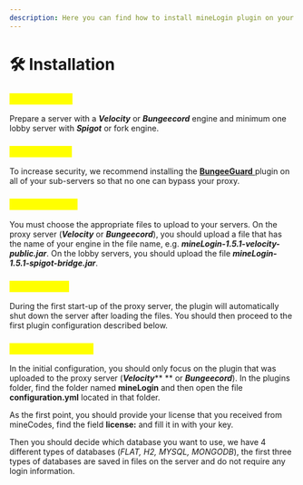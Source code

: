 ```yaml
---
description: Here you can find how to install mineLogin plugin on your server.
---
```


# 🛠 Installation

### <mark style="color:yellow;">Requirements</mark>

Prepare a server with a _**Velocity**_ or _**Bungeecord**_ engine and minimum one lobby server with _**Spigot**_ or fork engine.

### <mark style="color:yellow;">BungeeGuard</mark>

To increase security, we recommend installing the [**BungeeGuard** ](https://www.spigotmc.org/resources/bungeeguard.79601/)plugin on all of your sub-servers so that no one can bypass your proxy.

### <mark style="color:yellow;">Uploading files</mark>

You must choose the appropriate files to upload to your servers. On the proxy server (_**Velocity**_ or _**Bungeecord**_), you should upload a file that has the name of your engine in the file name, e.g. _**mineLogin-1.5.1-velocity-public.jar**_. On the lobby servers, you should upload the file _**mineLogin-1.5.1-spigot-bridge.jar**_.

### <mark style="color:yellow;">First start-up</mark>

During the first start-up of the proxy server, the plugin will automatically shut down the server after loading the files. You should then proceed to the first plugin configuration described below.

### <mark style="color:yellow;">First configuration</mark>

In the initial configuration, you should only focus on the plugin that was uploaded to the proxy server (_**Velocity**_** ** or _**Bungeecord**_). In the plugins folder, find the folder named **mineLogin** and then open the file **configuration.yml** located in that folder.&#x20;

As the first point, you should provide your license that you received from mineCodes, find the field **license:** and fill it in with your key.&#x20;

Then you should decide which database you want to use, we have 4 different types of databases (_FLAT, H2, MYSQL, MONGODB_), the first three types of databases are saved in files on the server and do not require any login information.
